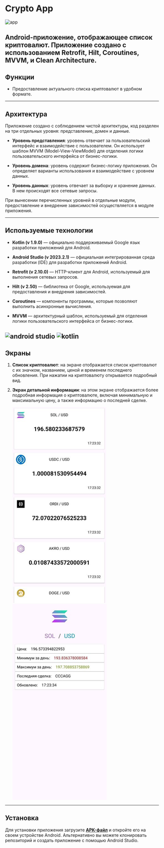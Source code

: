# Crypto App

![app](https://camo.githubusercontent.com/323ef51f2f921bd312c333ac04eafb8deb8e1322c43bcae4a3d1e608c20a00a4/68747470733a2f2f696d672e736869656c64732e696f2f7374617469632f76313f7374796c653d666f722d7468652d6261646765266d6573736167653d416e64726f696426636f6c6f723d333441383533266c6f676f3d416e64726f6964266c6f676f436f6c6f723d464646464646266c6162656c3d)


Android-приложение, отображающее список криптовалют.
Приложение создано с использованием
Retrofit, Hilt, Coroutines, MVVM, и Clean Architecture.
---

## Функции

+ Предоставление актуального списка криптовалют в удобном формате.



---

## Архитектура

Приложение создано с соблюдением чистой архитектуры,
код разделен на три отдельных уровня:
представление, домен и данные.

+ **Уровень представления**:
  уровень отвечает за пользовательский интерфейс
  и взаимодействие с пользователем.
  Он использует шаблон MVVM (Model-View-ViewModel) для отделения логики
  пользовательского интерфейса от бизнес-логики.


+ **Уровень домена**: уровень содержит бизнес-логику приложения.
Он определяет варианты использования и взаимодействие с уровнем данных.


+ **Уровень данных**: уровень отвечает за выборку и хранение данных.
  В нем происходят все сетевые запросы.

При вынесении перечисленных уровней в отдельные модули,
предоставление и внедрение зависимостей осуществляется
в модуле приложения.

---

## Используемые технологии
+ **Kotlin (v 1.9.0)** — официально поддерживаемый Google язык
  разработки приложений для Android.

+ **Android Studio (v 2023.2.1)** — официальная интегрированная среда 
  разработки (IDE) для разработки приложений Android.


+ **Retrofit (v 2.10.0)** — HTTP-клиент для Android, 
  используемый для выполнения сетевых запросов.


+ **Hilt (v 2.50)** — библиотека от Google, 
используемая для предоставления и внедрения зависимостей.


+ **Coroutines** — компоненты программы, 
  которые позволяют выполнить асинхронные вычисления.


+ **MVVM** — архитектурный шаблон, 
  используемый для отделения логики пользовательского интерфейса от
  бизнес-логики.

![android studio](https://camo.githubusercontent.com/2d397c08eedc8787ef2a85a6a4b391f62d5ef4d89c527e49bc9f3a0b8c54136f/68747470733a2f2f696d672e736869656c64732e696f2f7374617469632f76313f7374796c653d666f722d7468652d6261646765266d6573736167653d416e64726f69642b53747564696f26636f6c6f723d323232323232266c6f676f3d416e64726f69642b53747564696f266c6f676f436f6c6f723d334444433834266c6162656c3d)
![kotlin](https://camo.githubusercontent.com/d3d1086af5c2cc9b242b19407152596a33d4ee77f4c2c76f561ba14a2ee8abe0/68747470733a2f2f696d672e736869656c64732e696f2f7374617469632f76313f7374796c653d666f722d7468652d6261646765266d6573736167653d4b6f746c696e26636f6c6f723d374635324646266c6f676f3d4b6f746c696e266c6f676f436f6c6f723d464646464646266c6162656c3d)
---

## Экраны
1. **Список криптовалют**: на экране отображается список криптовалют с их значком, 
  названием, ценой и временем последнего обновления.
  При нажатии на криптовалюту открывается подробный вид.

   
  

2. **Экран детальной информации**: на этом экране отображается 
  более подробная информация о криптовалюте,
  включая минимальную и максимальную цену,
  а также информацию о последней сделке.


   ![Список криптовалют](img_1.png)
   ![img_2.png](img_2.png)

 
---

## Установка
Для установки приложения загрузите **[APK-файл](app-debug-androidTest.apk)**
и откройте его на своем устройстве Android.
Альтернативно вы можете
клонировать репозиторий и создать приложение с помощью Android Studio.
